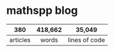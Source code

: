 # mathspp blog

<table class="stats-table">
    <thead>
        <tr>
            <th style="text-align: center;">380</th>
            <th style="text-align: center;">418,662</th>
            <th style="text-align: center;">35,049</th>
        </tr>
    </thead>
    <tbody>
        <tr>
            <td style="text-align: center;">articles</td>
            <td style="text-align: center;">words</td>
            <td style="text-align: center;">lines of code</td>
        </tr>
    </tbody>
</table>